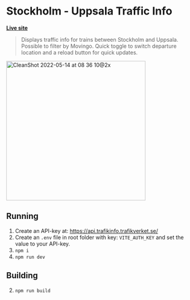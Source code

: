 # Stockholm - Uppsala Traffic Info

**[Live site](https://sthlm-uppsala.vercel.app/)**

> Displays traffic info for trains between Stockholm and Uppsala. Possible to filter by Movingo. Quick toggle to switch departure location and a reload button for quick updates.

<img width="369" alt="CleanShot 2022-05-14 at 08 36 10@2x" src="https://user-images.githubusercontent.com/21122051/168414239-02ee5a85-3722-4279-801d-b8cd7af04a26.png">

## Running

1. Create an API-key at: https://api.trafikinfo.trafikverket.se/
2. Create an `.env` file in root folder with key: `VITE_AUTH_KEY` and set the value to your API-key.
3. `npm i`
5. `npm run dev`

## Building

2. `npm run build`

